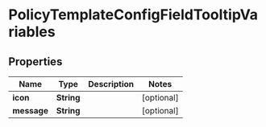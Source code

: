 # PolicyTemplateConfigFieldTooltipVariables

## Properties
Name | Type | Description | Notes
------------ | ------------- | ------------- | -------------
**icon** | **String** |  |  [optional]
**message** | **String** |  |  [optional]

